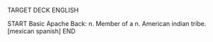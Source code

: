 TARGET DECK
ENGLISH

START
Basic
Apache
Back: n. Member of a n. American indian tribe. [mexican spanish]
END
